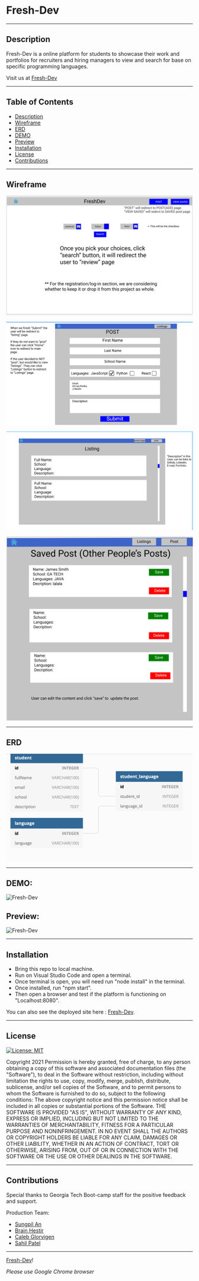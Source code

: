 # Fresh-Dev

---
 ## Description
  Fresh-Dev is a online platform for students to showcase their work and portfolios for recruiters and hiring managers to view and search for base on specific programming languages. 
  
  
  Visit us at [Fresh-Dev](https://fresh-dev.herokuapp.com/)     

---
  ## Table of Contents
* [Description](#Description)
* [Wireframe](#Wireframe)
* [ERD](#ERD)
* [DEMO](#DEMO)
* [Preview](#Preview)
* [Installation](#installation)
* [License](#license)
* [Contributions](#contributions)


  
---
## Wireframe 
![Home-page](./public/img/home.png)

![Post-page](./public/img/post.png)

![Listing-page](./public/img/listing.png)

![Save-page](./public/img/save-page.png)

---
## ERD 
![ERD](./public/img/ERD.png)

---
## DEMO:
![Fresh-Dev](./Assets/software-team-demo.gif)

## Preview: 
![Fresh-Dev](./Assets/software-team.png)

---
## Installation
 - Bring this repo to local machine. 
 - Run on Visual Studio Code and open a terminal. 
 - Once terminal is open, you will need run "node install" in the terminal. 
 - Once installed, run "npm start". 
 - Then open a browser and test if the platform is functioning on "Localhost:8080". 
 
 You can also see the deployed site here : [Fresh-Dev](https://fresh-dev.herokuapp.com/).  

---

## License  

[![License: MIT](https://img.shields.io/badge/License-MIT-yellow.svg)](https://opensource.org/licenses/MIT)

Copyright 2021
Permission is hereby granted, free of charge, to any person obtaining a copy of this software and associated documentation files (the "Software"), to deal in the Software without restriction, including without limitation the rights to use, copy, modify, merge, publish, distribute, sublicense, and/or sell copies of the Software, and to permit persons to whom the Software is furnished to do so, subject to the following conditions:
The above copyright notice and this permission notice shall be included in all copies or substantial portions of the Software.
THE SOFTWARE IS PROVIDED "AS IS", WITHOUT WARRANTY OF ANY KIND, EXPRESS OR IMPLIED, INCLUDING BUT NOT LIMITED TO THE WARRANTIES OF MERCHANTABILITY, FITNESS FOR A PARTICULAR PURPOSE AND NONINFRINGEMENT. IN NO EVENT SHALL THE AUTHORS OR COPYRIGHT HOLDERS BE LIABLE FOR ANY CLAIM, DAMAGES OR OTHER LIABILITY, WHETHER IN AN ACTION OF CONTRACT, TORT OR OTHERWISE, ARISING FROM, OUT OF OR IN CONNECTION WITH THE SOFTWARE OR THE USE OR OTHER DEALINGS IN THE SOFTWARE.

---
## Contributions
Special thanks to Georgia Tech Boot-camp staff for the positive feedback and support. 

Production Team:

- [Sungpil An](https://github.com/ahnlok)
- [Brain Hestir](https://github.com/brhestir)
- [Caleb Glorvigen](https://github.com/Glorvi23)
- [Sahil Patel](https://github.com/Spatel134)

---

[Fresh-Dev](https://fresh-dev.herokuapp.com/)! 

 *Please use Google Chrome browser*
